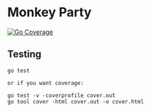 # Monkey Party
[![Go Coverage](https://github.com/Techypanda/Monkey-Party/wiki/coverage.svg)](https://raw.githack.com/wiki/Techypanda/Monkey-Party/coverage.html)

## Testing
```
go test

or if you want coverage:

go test -v -coverprofile cover.out
go tool cover -html cover.out -o cover.html 
```